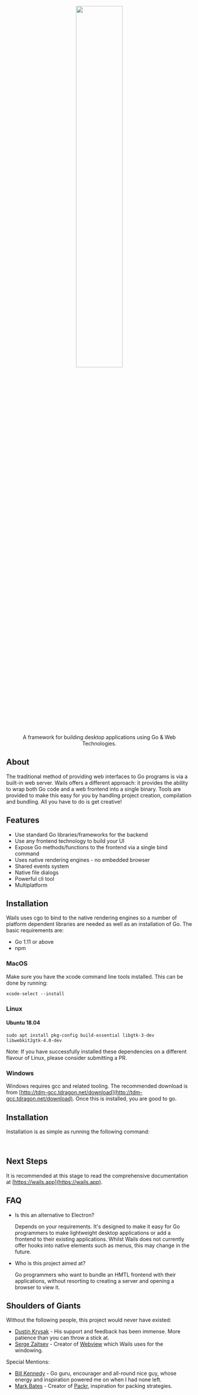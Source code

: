 <p align="center" style="text-align: center">
   <img src="https://github.com/wailsapp/docs/raw/master/.vuepress/public/media/logo.png" width="50%"><br/>
</p>
<p align="center">
  A framework for building desktop applications using Go & Web Technologies.
</p>

## About

The traditional method of providing web interfaces to Go programs is via a built-in web server. Wails offers a different approach: it provides the ability to wrap both Go code and a web frontend into a single binary. Tools are provided to make this easy for you by handling project creation, compilation and bundling. All you have to do is get creative!

## Features

- Use standard Go libraries/frameworks for the backend
- Use any frontend technology to build your UI
- Expose Go methods/functions to the frontend via a single bind command
- Uses native rendering engines - no embedded browser
- Shared events system
- Native file dialogs
- Powerful cli tool
- Multiplatform

## Installation

Wails uses cgo to bind to the native rendering engines so a number of platform dependent libraries are needed as well as an installation of Go. The basic requirements are:

- Go 1.11 or above
- npm

### MacOS

Make sure you have the xcode command line tools installed. This can be done by running:

`xcode-select --install`

### Linux

#### Ubuntu 18.04

`sudo apt install pkg-config build-essential libgtk-3-dev libwebkit2gtk-4.0-dev`

Note: If you have successfully installed these dependencies on a different flavour of Linux, please consider submitting a PR.

### Windows

Windows requires gcc and related tooling. The recommended download is from [http://tdm-gcc.tdragon.net/download](http://tdm-gcc.tdragon.net/download). Once this is installed, you are good to go.

## Installation

Installation is as simple as running the following command:

<pre style='color:white'>
go get -u github.com/wailsapp/wails/cmd/wails
</pre>

## Next Steps

It is recommended at this stage to read the comprehensive documentation at [https://wails.app](https://wails.app).

## FAQ

 * Is this an alternative to Electron?

   Depends on your requirements. It's designed to make it easy for Go programmers to make lightweight desktop applications or add a frontend to their existing applications. Whilst Wails does not currently offer hooks into native elements such as menus, this may change in the future.

 * Who is this project aimed at?

   Go programmers who want to bundle an HMTL frontend with their applications, without resorting to creating a server and opening a browser to view it.

## Shoulders of Giants

Without the following people, this project would never have existed:

  * [Dustin Krysak](https://wiki.ubuntu.com/bashfulrobot) - His support and feedback has been immense. More patience than you can throw a stick at.
  * [Serge Zaitsev](https://github.com/zserge) - Creator of [Webview](https://github.com/zserge/webview) which Wails uses for the windowing.

Special Mentions:

  * [Bill Kennedy](https://twitter.com/goinggodotnet) - Go guru, encourager and all-round nice guy, whose energy and inspiration powered me on when I had none left.
  * [Mark Bates](https://github.com/markbates) - Creator of [Packr](https://github.com/gobuffalo/packr), inspiration for packing strategies.


